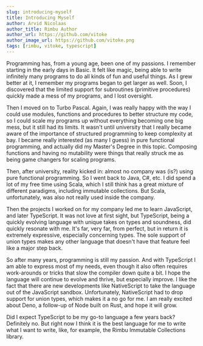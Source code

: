 ```yaml
---
slug: introducing-myself
title: Introducing Myself
author: Arvid Nicolaas
author_title: Rimbu Author
author_url: https://github.com/vitoke
author_image_url: https://github.com/vitoke.png
tags: [rimbu, vitoke, typescript]
---
```


Programming has, from a young age, been one of my passions. I remember starting in the early days in Basic. It felt like magic, being able to write
infinitely many programs to do all kinds of fun and useful things. As I grew better at it, I remember my programs began to get larger as well. Soon,
I discovered that the limited support for subroutines (primitive procedures) quickly made a mess of my programs, and I lost oversight.

Then I moved on to Turbo Pascal. Again, I was really happy with the way I could use modules, functions and procedures to better structure my code, so I could
scale my programs up without everything becoming one big mess, but it still had its limits. It wasn't until university that I really became aware of
the importance of structured programming to keep complexity at bay. I became really interested (as many I guess) in pure functional programming, and actually
did my Master's Degree in this topic. Composing functions and having no mutability were things that really struck me as being game changers for scaling programs.

Then, after university, reality kicked in: almost no company was (is?) using pure functional programming. So I went back to Java, C#, etc. I did spend a lot of my
free time using Scala, which I still think has a great mixture of different paradigms, including immutable collections. But Scala, unfortunately, was
also not really used inside the company.

Then the projects I worked on for my company led me to learn JavaScript, and later TypeScript. It was not love at first sight,
but TypeScript, being a quickly evolving language with unique takes on types and soundness, did quickly resonate with me. It's far, very far, from perfect, but
in return it is extremely expressive, especially concerning types. The sole support of union types makes any other language that doesn't have that feature
feel like a major step back.

So after many years, programming is still my passion. And with TypeScript I am able to express most of my needs, even though it also often requires work-arounds
or tricks that slow the compiler down quite a bit. I hope the language will continue to evolve and thrive, but especially improve. I like the fact that there
are new developments like NativeScript to take the language out of the JavaScript sandbox. Unfortunately, NativeScript had to drop support for union types,
which makes it a no go for me. I am really excited about Deno, a follow-up of Node built on Rust, and hope it will grow.

Did I expect TypeScript to be my go-to language a few years back? Definitely no. But right now I think it is the best language for me to write what I
want to write, like, for example, the Rimbu Immutable Collections library.
